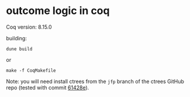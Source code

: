 # outcome logic in coq

Coq version: 8.15.0

building:
```
dune build
```
or
```
make -f CoqMakefile
```

Note: you will need install ctrees from the `jfp` branch of the ctrees GitHub repo (tested with commit [61428e]([url](https://github.com/vellvm/ctrees/commit/61428ec4dbc0bb82f91176e54f99bef52f9fd417))).
